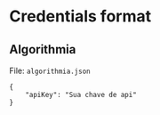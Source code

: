 # Credentials format

## Algorithmia

File: `algorithmia.json`
```
{
    "apiKey": "Sua chave de api"
}
```